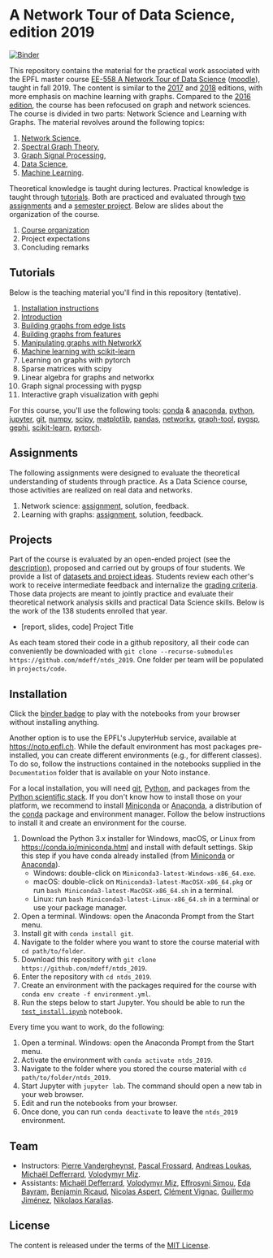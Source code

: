 # A Network Tour of Data Science, edition 2019

[![Binder](https://mybinder.org/badge_logo.svg)][binder]

[binder]: https://mybinder.org/v2/gh/mdeff/ntds_2019/outputs?urlpath=lab

This repository contains the material for the practical work associated with the EPFL master course [EE-558 A Network Tour of Data Science][epfl] ([moodle]), taught in fall 2019.
The content is similar to the [2017] and [2018] editions, with more emphasis on machine learning with graphs.
Compared to the [2016 edition], the course has been refocused on graph and network sciences.
The course is divided in two parts: Network Science and Learning with Graphs.
The material revolves around the following topics:

1. [Network Science](https://en.wikipedia.org/wiki/Network_science),
1. [Spectral Graph Theory](https://en.wikipedia.org/wiki/Spectral_graph_theory),
1. [Graph Signal Processing](https://arxiv.org/abs/1211.0053),
1. [Data Science](https://en.wikipedia.org/wiki/Data_science),
1. [Machine Learning](https://en.wikipedia.org/wiki/Machine_learning).

Theoretical knowledge is taught during lectures.
Practical knowledge is taught through [tutorials](#tutorials).
Both are practiced and evaluated through [two assignments](#assignments) and a [semester project](#projects).
Below are slides about the organization of the course.

1. [Course organization][practical_info]
1. Project expectations
1. Concluding remarks

[epfl]: https://edu.epfl.ch/coursebook/en/a-network-tour-of-data-science-EE-558
[moodle]: https://moodle.epfl.ch/course/view.php?id=15299
[2016 edition]: https://github.com/mdeff/ntds_2016
[2017]: https://github.com/mdeff/ntds_2017
[2018]: https://github.com/mdeff/ntds_2018

[practical_info]: https://github.com/mdeff/ntds_2019/blob/outputs/slides/ntds_info.pdf
[projects]: https://github.com/mdeff/ntds_2019/blob/outputs/slides/ntds_projects.pdf

## Tutorials

Below is the teaching material you'll find in this repository (tentative).

1. [Installation instructions](#installation)
1. [Introduction][t01]
1. [Building graphs from edge lists][t02]
1. [Building graphs from features][t03]
1. [Manipulating graphs with NetworkX][t04]
1. [Machine learning with scikit-learn][t05]
1. Learning on graphs with pytorch
1. Sparse matrices with scipy
1. Linear algebra for graphs and networkx
1. Graph signal processing with pygsp
1. Interactive graph visualization with gephi

[t01]: https://nbviewer.jupyter.org/github/mdeff/ntds_2019/blob/outputs/tutorials/01_introduction.ipynb
[t02]: https://nbviewer.jupyter.org/github/mdeff/ntds_2019/blob/outputs/tutorials/02_graph_from_edge_list.ipynb
[t03]: https://nbviewer.jupyter.org/github/mdeff/ntds_2019/blob/outputs/tutorials/03_graph_from_features.ipynb
[t04]: https://nbviewer.jupyter.org/github/mdeff/ntds_2019/blob/outputs/tutorials/04_networkx.ipynb
[t05]: https://nbviewer.jupyter.org/github/mdeff/ntds_2019/blob/outputs/tutorials/05_scikit_learn.ipynb

For this course, you'll use the following tools:
[conda] & [anaconda], [python], [jupyter], [git], [numpy], [scipy], [matplotlib], [pandas], [networkx], [graph-tool], [pygsp], [gephi], [scikit-learn], [pytorch].

[conda]: https://conda.io
[anaconda]: https://anaconda.org
[python]: https://www.python.org
[jupyter]: https://jupyter.org
[git]: https://git-scm.com
[numpy]: https://www.numpy.org
[scipy]: https://www.scipy.org
[matplotlib]: https://matplotlib.org
[pandas]: https://pandas.pydata.org
[networkx]: https://networkx.github.io
[graph-tool]: https://graph-tool.skewed.de
[pygsp]: https://pygsp.readthedocs.io
[gephi]: https://gephi.org
[scikit-learn]: https://scikit-learn.org
[pytorch]: https://pytorch.org

## Assignments

The following assignments were designed to evaluate the theoretical understanding of students through practice.
As a Data Science course, those activities are realized on real data and networks.

1. Network science: [assignment][a1q], solution, feedback.
1. Learning with graphs: [assignment][a2q], solution, feedback.

[a1q]: https://nbviewer.jupyter.org/github/mdeff/ntds_2019/blob/outputs/assignments/1_network_science.ipynb
[a2q]: https://nbviewer.jupyter.org/github/mdeff/ntds_2019/blob/outputs/assignments/2_learning_with_graphs.ipynb

## Projects

Part of the course is evaluated by an open-ended project (see the [description][projects]), proposed and carried out by groups of four students.
We provide a list of [datasets and project ideas](projects).
Students review each other's work to receive intermediate feedback and internalize the [grading criteria](projects/grading.md).
Those data projects are meant to jointly practice and evaluate their theoretical network analysis skills and practical Data Science skills.
Below is the work of the 138 students enrolled that year.

* [report, slides, code] Project Title

As each team stored their code in a github repository, all their code can conveniently be downloaded with `git clone --recurse-submodules https://github.com/mdeff/ntds_2019`.
One folder per team will be populated in `projects/code`.

## Installation

Click the [binder badge][binder] to play with the notebooks from your browser without installing anything.

Another option is to use the EPFL's JupyterHub service, available at <https://noto.epfl.ch>.
While the default environment has most packages pre-installed, you can create different environments (e.g., for different classes).
To do so, follow the instructions contained in the notebooks supplied in the `Documentation` folder that is available on your Noto instance.

For a local installation, you will need [git], [Python], and packages from the [Python scientific stack][scipy].
If you don't know how to install those on your platform, we recommend to install [Miniconda] or [Anaconda], a distribution of the [conda] package and environment manager.
Follow the below instructions to install it and create an environment for the course.

1. Download the Python 3.x installer for Windows, macOS, or Linux from <https://conda.io/miniconda.html> and install with default settings.
   Skip this step if you have conda already installed (from [Miniconda] or [Anaconda]).
   * Windows: double-click on `Miniconda3-latest-Windows-x86_64.exe`.
   * macOS: double-click on `Miniconda3-latest-MacOSX-x86_64.pkg` or run `bash Miniconda3-latest-MacOSX-x86_64.sh` in a terminal.
   * Linux: run `bash Miniconda3-latest-Linux-x86_64.sh` in a terminal or use your package manager.
1. Open a terminal.
   Windows: open the Anaconda Prompt from the Start menu.
1. Install git with `conda install git`.
1. Navigate to the folder where you want to store the course material with `cd path/to/folder`.
1. Download this repository with `git clone https://github.com/mdeff/ntds_2019`.
1. Enter the repository with `cd ntds_2019`.
1. Create an environment with the packages required for the course with `conda env create -f environment.yml`.
1. Run the steps below to start Jupyter. You should be able to run the [`test_install.ipynb`][test_install] notebook.

[test_install]: https://nbviewer.jupyter.org/github/mdeff/ntds_2019/blob/outputs/test_install.ipynb

Every time you want to work, do the following:

1. Open a terminal.
   Windows: open the Anaconda Prompt from the Start menu.
1. Activate the environment with `conda activate ntds_2019`.
1. Navigate to the folder where you stored the course material with `cd path/to/folder/ntds_2019`.
1. Start Jupyter with `jupyter lab`.
   The command should open a new tab in your web browser.
1. Edit and run the notebooks from your browser.
1. Once done, you can run `conda deactivate` to leave the `ntds_2019` environment.

[git]: https://git-scm.com
[python]: https://www.python.org
[scipy]: https://www.scipy.org
[anaconda]: https://www.anaconda.com/download
[miniconda]: https://conda.io/miniconda.html
[conda]: https://conda.io
[conda-forge]: https://conda-forge.org

## Team

* Instructors:
[Pierre Vandergheynst](https://people.epfl.ch/pierre.vandergheynst),
[Pascal Frossard](https://people.epfl.ch/pascal.frossard),
[Andreas Loukas](https://andreasloukas.blog),
[Michaël Defferrard](https://deff.ch),
[Volodymyr Miz](http://miz.space).
* Assistants:
[Michaël Defferrard](https://deff.ch),
[Volodymyr Miz](http://miz.space),
[Effrosyni Simou](https://people.epfl.ch/effrosyni.simou),
[Eda Bayram](https://people.epfl.ch/eda.bayram),
[Benjamin Ricaud](https://github.com/bricaud),
[Nicolas Aspert](https://people.epfl.ch/nicolas.aspert),
[Clément Vignac](https://people.epfl.ch/clement.vignac),
[Guillermo Jiménez](https://gortizji.github.io),
[Nikolaos Karalias](https://people.epfl.ch/nikolaos.karalias).

## License

The content is released under the terms of the [MIT License](LICENSE.txt).
